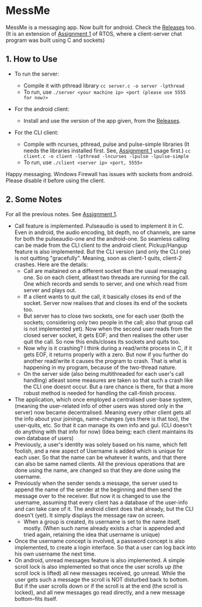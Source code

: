 # MessMe

MessMe is a messaging app. Now built for android. Check the [Releases](https://github.com/lalithkota/MessMe/releases) too. (It is an extension of [Assignment 1](https://github.com/lalithkota/RTOS/edit/master/Assignment1) of RTOS, where a client-server chat program was built using C and sockets)

## 1. How to Use
- To run the server:
  - Compile it with pthread library
  `cc server.c -o server -lpthread`
  - To run, use
  `./server <your machine ip> <port (please use 5555 for now)>`
- For the android client:
  - Install and use the version of the app given, from the [Releases](https://github.com/lalithkota/MessMe/releases).
  
- For the CLI client:
  - Compile with ncurses, pthread, pulse and pulse-simple libraries (It needs the libraries installed first. See, [Assignment 1](https://github.com/lalithkota/RTOS/edit/master/Assignment1) usage first.)
  `cc client.c -o client -lpthread -lncurses -lpulse -lpulse-simple`
  - To run, use
  `./client <server ip> <port, 5555>`

Happy messaging.
Windows Firewall has issues with sockets from android. Please disable it before using the client.

## 2. Some Notes

For all the previous notes. See [Assignment 1](https://github.com/lalithkota/RTOS/edit/master/Assignment1).

- Call feature is implemented. Pulseaudio is used to implement it in C. Even in android, the audio encoding, bit depth, no of channels, are same for both the pulseaudio-one and the android-one. So seamless calling can be made from the CLI client to the android client.
Pickup/Hangup feature is also implemented. But the CLI version (and only the CLI one) is not quitting "gracefully". Meaning, soon as client-1 quits, client-2 crashes. Here are the details:
  - Call are maitained on a different socket than the usual messaging one. So on each client, atleast two threads are running for the call. One which records and sends to server, and one which read from server and plays out.
  - If a client wants to quit the call, it basically closes its end of the socket. Server now realises that and closes its end of the sockets too.
  - But server has to close two sockets, one for each user (both the sockets; considering only two people in the call; also that group call is not implemented yet). Now when the second user reads from the closed server socket, it gets EOF; and then realises the other user quit the call. So now this ends/closes its sockets and quits too.
  - Now why is it crashing? I think during a read/write process in C, if it gets EOF, it returns properly with a zero. But now if you further do another read/write it causes the program to crash. That is what is happening in my program, because of the two-thread nature.
  - On the server side (also being multithreaded for each user's call handling) atleast some measures are taken so that such a crash like the CLI one doesnt occur. But a rare chance is there, for that a more robust method is needed for handling the call-finish process.
- The application, which once employed a centralised user-base system, (meaning the user-related info of other users was stored only in the server)
now became decentralised. Meaning every other client gets all the info about your joinings, name-changes (yes there is that too), the user-quits, etc.
So that it can manage its own info and gui. (CLI doesn't do anything with that info for now) (Idea being; each client maintains its own database of users)
- Previously, a user's identity was solely based on his name, which felt foolish,
and a new aspect of Username is added which is unique for each user.
So that the name can be whatever it wants, and that there can also be same named clients.
All the previous operations that are done using the name, are changed so that they are done using the username.
- Previously when the sender sends a message, the server used to append the name of the sender at the beginning and then send the message over to the receiver.
But now it is changed to use the username, assuming that every client has a database of the user-info and can take care of it.
The android client does that already, but the CLI doesn't (yet). It simply displays the message raw on screen.
  - When a group is created, its username is set to the name itself, mostly. (When such name already exists a char is appended and tried again, retaining the idea that username is unique)
- Once the username concept is involved, a password concept is also implemented, to create a login interface. So that a user can log back into his own username the next time.
- On android, unread messages feature is also implemented. A simple scroll lock is also implemented so that once the user scrolls up (the scroll lock is lifted) all new messages received, go unread. While the user gets such a message the scroll is NOT disturbed back to bottom.
But if the user scrolls down or if the scroll is at the end (the scroll is locked), and all new messages go read directly, and a new message bottom-fits itself.
